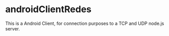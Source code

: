 # androidClientRedes
This is a Android Client, for connection purposes to a TCP and UDP node.js server.
